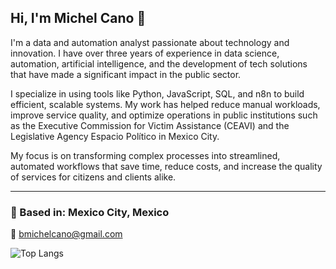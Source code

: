 ## Hi, I'm Michel Cano 👋

I'm a data and automation analyst passionate about technology and innovation. I have over three years of experience in data science, automation, artificial intelligence, and the development of tech solutions that have made a significant impact in the public sector.

I specialize in using tools like Python, JavaScript, SQL, and n8n to build efficient, scalable systems. My work has helped reduce manual workloads, improve service quality, and optimize operations in public institutions such as the Executive Commission for Victim Assistance (CEAVI) and the Legislative Agency Espacio Político in Mexico City.

My focus is on transforming complex processes into streamlined, automated workflows that save time, reduce costs, and increase the quality of services for citizens and clients alike.

---

### 📍 Based in: Mexico City, Mexico  
📧 bmichelcano@gmail.com  

![Top Langs](https://github-readme-stats.vercel.app/api/top-langs/?username=lehcimhdz&langs_count=8&theme=radical)
<!--
**lehcimhdz/lehcimhdz** is a ✨ _special_ ✨ repository because its `README.md` (this file) appears on your GitHub profile.

Here are some ideas to get you started:

- 🔭 I’m currently working on ...
- 🌱 I’m currently learning ...
- 👯 I’m looking to collaborate on ...
- 🤔 I’m looking for help with ...
- 💬 Ask me about ...
- 📫 How to reach me: ...
- 😄 Pronouns: ...
- ⚡ Fun fact: ...
-->
